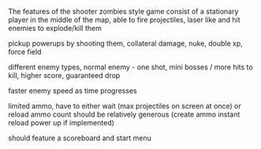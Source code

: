 The features of the shooter zombies style game consist of a stationary player in the middle of the map, able to fire projectiles, laser like and hit enemies to explode/kill them

pickup powerups by shooting them, collateral damage, nuke, double xp, force field

different enemy types, normal enemy - one shot, mini bosses / more hits to kill, higher score, guaranteed drop

faster enemy speed as time progresses

limited ammo, have to either wait (max projectiles on screen at once) or reload ammo count should be relatively generous (create ammo instant reload power up if implemented)

should feature a scoreboard and start menu
